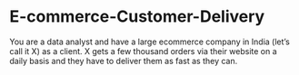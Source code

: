 # E-commerce-Customer-Delivery
You are a data analyst and have a large ecommerce company in India (let’s call it X) as a client. X gets a few thousand orders via their website on a daily basis and they have to deliver them as fast as they can.
